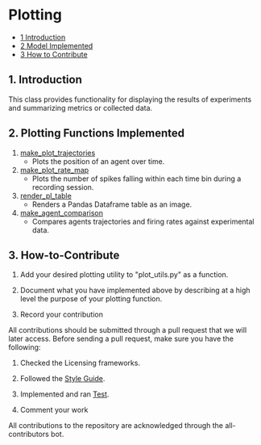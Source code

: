 # Plotting

* [1 Introduction](#1-Introduction)
* [2 Model Implemented](#2-Model-Implemented)
* [3 How to Contribute](#3-How-to-Contribute)


## 1. Introduction

This class provides functionality for displaying the results of experiments and summarizing metrics or collected data. 


## 2. Plotting Functions Implemented

  1. [make_plot_trajectories](https://github.com/SainsburyWellcomeCentre/NeuralPlayground/blob/style-guide/neuralplayground/plotting/plot_utils.py)
      * Plots the position of an agent over time. 
  2. [make_plot_rate_map](https://github.com/SainsburyWellcomeCentre/NeuralPlayground/blob/style-guide/neuralplayground/plotting/plot_utils.py)
      * Plots the number of spikes falling within each time bin during a recording session. 
  3. [render_pl_table](https://stackoverflow.com/questions/19726663/how-to-save-the-pandas-dataframe-series-data-as-a-figure)
      * Renders a Pandas Dataframe table as an image.
  4. [make_agent_comparison](https://github.com/SainsburyWellcomeCentre/NeuralPlayground/blob/style-guide/neuralplayground/plotting/plot_utils.py)
      * Compares agents trajectories and firing rates against experimental data.

## 3. How-to-Contribute

  1. Add your desired plotting utility to "plot_utils.py" as a function.

  2. Document what you have implemented above by describing at a high level the purpose of your plotting function.

  3. Record your contribution

All contributions should be submitted through a pull request that we will later access.
Before sending a pull request, make sure you have the following:

1. Checked the Licensing frameworks.

2. Followed the [Style Guide](https://github.com/ClementineDomine/NeuralPlayground/tree/main/documents/style_guide.md).

3. Implemented and ran [Test](https://github.com/ClementineDomine/NeuralPlayground/tree/main/neuralplayground/tests).

4. Comment your work

All contributions to the repository are acknowledged through the all-contributors bot.
